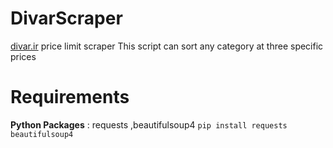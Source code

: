 # DivarScraper

[divar.ir](https://divar.ir/) price limit scraper
This script can sort any category at three specific prices
# Requirements

**Python Packages** : requests ,beautifulsoup4
`pip install requests beautifulsoup4 `